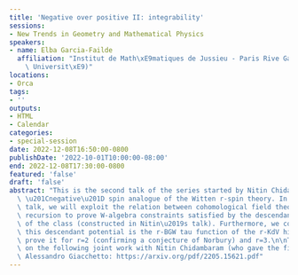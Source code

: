 ```yaml
---
title: 'Negative over positive II: integrability'
sessions:
- New Trends in Geometry and Mathematical Physics
speakers:
- name: Elba Garcia-Failde
  affiliation: "Institut de Math\xE9matiques de Jussieu - Paris Rive Gauche (Sorbonne\
    \ Universit\xE9)"
locations:
- Orca
tags:
- ''
outputs:
- HTML
- Calendar
categories:
- special-session
date: 2022-12-08T16:50:00-0800
publishDate: '2022-10-01T10:00:00-08:00'
end: 2022-12-08T17:30:00-0800
featured: 'false'
draft: 'false'
abstract: "This is the second talk of the series started by Nitin Chidambaram on a\
  \ \u201Cnegative\u201D spin analogue of the Witten r-spin theory. In this second\
  \ talk, we will exploit the relation between cohomological field theories and topological\
  \ recursion to prove W-algebra constraints satisfied by the descendant potential\
  \ of the class (constructed in Nitin\u2019s talk). Furthermore, we conjecture that\
  \ this descendant potential is the r-BGW tau function of the r-KdV hierarchy, and\
  \ prove it for r=2 (confirming a conjecture of Norbury) and r=3.\n\nThis is based\
  \ on the following joint work with Nitin Chidambaram (who gave the first talk) and\
  \ Alessandro Giacchetto: https://arxiv.org/pdf/2205.15621.pdf"
---
```

